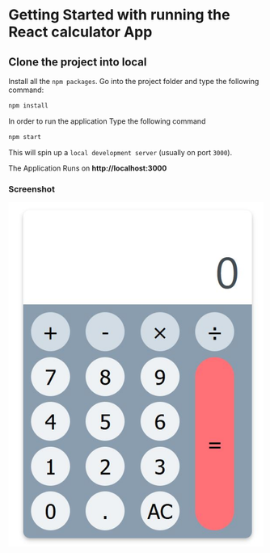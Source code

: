 # Getting Started with running the React calculator App

## Clone the project into local

Install all the `npm packages`. Go into the project folder and type the following command:

```bash
npm install
```

In order to run the application Type the following command

```bash
npm start
```

This will spin up a `local development server` (usually on port `3000`). 

The Application Runs on **http://localhost:3000**

### Screenshot

![](desktop-preview.jpg)
